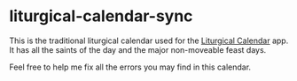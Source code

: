 # liturgical-calendar-sync

This is the traditional liturgical calendar used for the <a href="">Liturgical Calendar</a> app. It has all the saints of the day and the major non-moveable feast days.

Feel free to help me fix all the errors you may find in this calendar.
